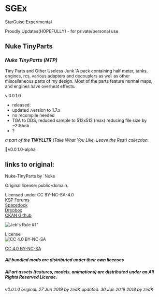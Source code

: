 # SGEx  
StarGuise Experimental  

Proudly Updates(HOPEFULLY) - for private/personal use  

## Nuke TinyParts 
### ***Nuke TinyParts (NTP)***  
Tiny Parts and Other Useless Junk
'A pack containing half meter, tanks, engines, rcs, various adapters and decouplers as well as other miscellaneous parts of my design. Most of the parts feature normal maps, and engines have overheat effects. 

v.0.0.1.0 
   * released:  
   * updated .version to 1.7.x  
   * no recompile needed
   * TGA to DDS, reduced sample to 512x512 (max) reducing file size by ~200mb
   * ?  


*a part of the **TWYLLTR** (Take What You Like, Leave the Rest) collection.*  
 
📌v0.0.1.0-alpha  

## links to original:  
Nuke-TinyParts by `Nuke

Original license: public-domain.  

Licensed under CC BY-NC-SA-4.0  
[KSP Forums](https://forum.kerbalspaceprogram.com/index.php?/topic/21466-161-tiny-parts-and-other-useless-junk/)  
[Spacedock](https://spacedock.info/mod/618/ODFC%20-%20On%20Demand%20Fuel%20Cells)  
[Dropbox](https://drive.google.com/drive/folders/1WPu-nxiyoI-xSWWkb_FJ5wDdqelR4jVk)  
[CKAN Github](https://github.com/KSP-CKAN/CKAN-meta/commit/6b00321e9a4ad5f8ccc5bebb9e57ca02cbde61d3)



![Jeb's Rule #1"](https://ic.pics.livejournal.com/asaratov/25113347/1448500/1448500_original.jpg   "Jeb's Rule #1") 


License  
![[CC 4.0 BY-NC-SA](https://creativecommons.org/licenses/by-nc-sa/4.0/)](https://i.creativecommons.org/l/by-nc-sa/4.0/88x31.png "CC 4.0 BY-NC-SA")

[CC 4.0 BY-NC-SA](https://creativecommons.org/licenses/by-nc-sa/4.0/)

##### All bundled mods are distributed under their own licenses
##### All art assets (textures, models, animations) are distributed under an All Rights Reserved License.

###### v0.0.1.0 original: 27 Jun 2019 by zedK updated: 30 Jun 2019 2018 by zedK
